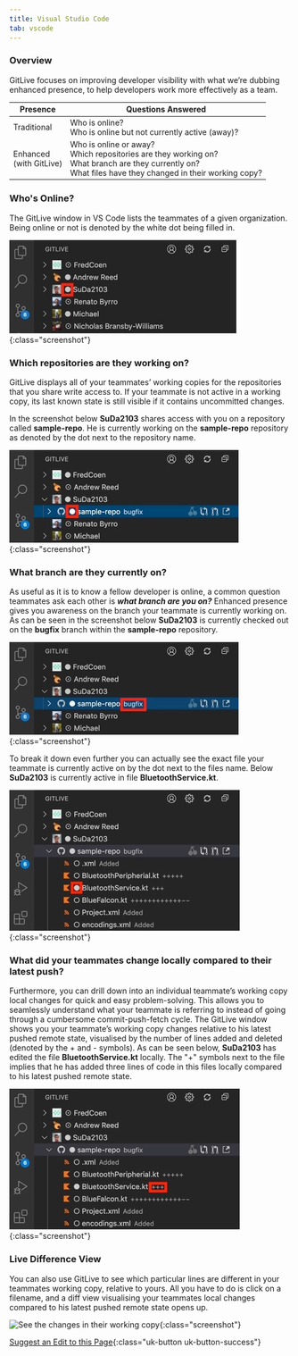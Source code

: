 ```yaml
---
title: Visual Studio Code
tab: vscode
---
```

### Overview

GitLive focuses on improving developer visibility with what we’re dubbing enhanced presence, to help developers work more effectively as a team.

<table>
<thead>
<tr>
   <th>Presence</th>
   <th>Questions Answered</th>
  </tr>
</thead>
 <tbody>
  <tr>
   <td>Traditional</td>
   <td>
    Who is online?<br />
    Who is online but not currently active (away)?
   </td>
  </tr>
  <tr>
   <td>Enhanced<br />
    (with GitLive)
   </td>
   <td>
    Who is online or away?<br />
    Which repositories are they working on?<br />
    What branch are they currently on?<br />
    What files have they changed in their working copy?
   </td>
  </tr>
 </tbody>
</table>

### Who's Online?

The GitLive window in VS Code lists the teammates of a given organization. Being online or not is denoted by the white dot being filled in.

![See who else is online](/uploads/visibility-online-vscode.jpeg "Online Visibility"){:class="screenshot"}

### Which repositories are they working on?

GitLive displays all of your teammates’ working copies for the repositories that you share write access to. If your teammate is not active in a working copy, its last known state is still visible if it contains uncommitted changes.

In the screenshot below **SuDa2103** shares access with you on a repository called **sample-repo**. He is currently working on the **sample-repo** repository as denoted by the dot next to the repository name.

![See which repos your teammates are on](/uploads/visibility-repo-vscode.jpeg "Which Repo"){:class="screenshot"}

### What branch are they currently on?

As useful as it is to know a fellow developer is online, a common question teammates ask each other is ***what branch are you on?***
Enhanced presence gives you awareness on the branch your teammate is currently working on. As can be seen in the screenshot below **SuDa2103** is currently checked out on the **bugfix** branch within the **sample-repo** repository.


![See which branch your teammates are on](/uploads/visibility-branch-vscode.jpeg "Which Branch"){:class="screenshot"}

To break it down even further you can actually see the exact file your teammate is currently active on by the dot next to the files name. Below **SuDa2103** is currently active in file **BluetoothService.kt**.

![See which file your teammates are on](/uploads/visibility-file-vscode.jpeg "Which File"){:class="screenshot"}


### What did your teammates change locally compared to their latest push?

Furthermore, you can drill down into an individual teammate’s working copy local changes for quick and easy problem-solving. This allows you to seamlessly understand what your teammate is referring to instead of going through a cumbersome commit-push-fetch cycle. The GitLive window shows you your teammate’s working copy changes relative to his latest pushed remote state, visualised by the number of lines added and deleted (denoted by the + and - symbols). As can be seen below, **SuDa2103** has edited the file **BluetoothService.kt** locally. The "+" symbols next to the file implies that he has added three lines of code in this files locally compared to his latest pushed remote state.

![See the changes in their working copy](/uploads/visibility-working-copy-vscode.jpeg "Working Copy Changes"){:class="screenshot"}

### Live Difference View

You can also use GitLive to see which particular lines are different in your teammates working copy, relative to yours. All you have to do is click on a filename, and a diff view visualising your teammates local changes compared to his latest pushed remote state opens up.

![See the changes in their working copy](/uploads/vscode-diff-view.gif "Diff View"){:class="screenshot"}


[Suggest an Edit to this Page](https://github.com/GitLiveApp/GitLive/edit/master/_sections/visibility-vscode.md){:class="uk-button uk-button-success"}

